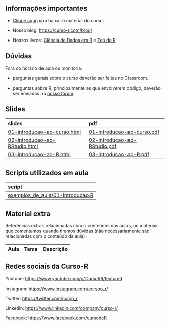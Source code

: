 
<!-- README.md is generated from README.Rmd. Please edit that file -->

## Informações importantes

  - [Clique
    aqui](https://github.com/curso-r/main-intro-programacao/raw/master/material_do_curso.zip)
    para baixar o material do curso.

  - Nosso blog: <https://curso-r.com/blog/>

  - Nossos livros: [Ciência de Dados em R](https://livro.curso-r.com/) e
    [Zen do R](https://curso-r.github.io/zen-do-r/)

## Dúvidas

Fora do horário de aula ou monitoria:

  - perguntas gerais sobre o curso deverão ser feitas no Classroom.

  - perguntas sobre R, principalmente as que envolverem código, deverão
    ser enviadas no [nosso fórum](https://discourse.curso-r.com/).

## Slides

| slides                                                                                                                 | pdf                                                                                                                  |
| :--------------------------------------------------------------------------------------------------------------------- | :------------------------------------------------------------------------------------------------------------------- |
| [01-introducao-ao-curso.html](https://curso-r.github.io/main-intro-programacao/slides/01-introducao-ao-curso.html)     | [01-introducao-ao-curso.pdf](https://curso-r.github.io/main-intro-programacao/slides/01-introducao-ao-curso.pdf)     |
| [02-introducao-ao-RStudio.html](https://curso-r.github.io/main-intro-programacao/slides/02-introducao-ao-RStudio.html) | [02-introducao-ao-RStudio.pdf](https://curso-r.github.io/main-intro-programacao/slides/02-introducao-ao-RStudio.pdf) |
| [03-introducao-ao-R.html](https://curso-r.github.io/main-intro-programacao/slides/03-introducao-ao-R.html)             | [03-introducao-ao-R.pdf](https://curso-r.github.io/main-intro-programacao/slides/03-introducao-ao-R.pdf)             |

## Scripts utilizados em aula

| script                                                                                                                                 |
| :------------------------------------------------------------------------------------------------------------------------------------- |
| [exemplos\_de\_aula/01-introducao.R](https://github.com/curso-r/202202-intro-programacao/blob/master/exemplos_de_aula/01-introducao.R) |

## Material extra

Referências extras relacionadas com o conteúdos das aulas, ou materiais
que comentamos quando tiramos dúvidas (não necessariamente são
relacionadas com o conteúdo da aula).

| Aula | Tema | Descrição |
| :--- | :--- | :-------- |

## Redes sociais da Curso-R

Youtube: <https://www.youtube.com/c/CursoR6/featured>

Instagram: <https://www.instagram.com/cursoo_r/>

Twitter: <https://twitter.com/curso_r>

Linkedin: <https://www.linkedin.com/company/curso-r/>

Facebook: <https://www.facebook.com/cursodeR>
